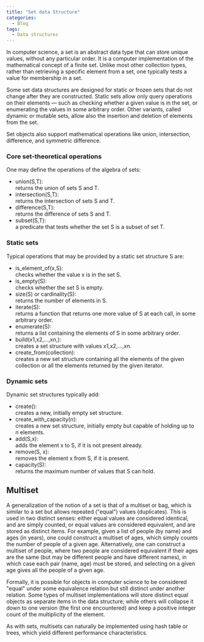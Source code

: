 ```yaml
---
title: "Set data Structure"
categories:
  - Blog
tags:
  - Data structures
---
```


In computer science, a set is an abstract data type that can store unique values, without any particular order. It is a computer implementation of the mathematical concept of a finite set. Unlike most other collection types, rather than retrieving a specific element from a set, one typically tests a value for membership in a set.

Some set data structures are designed for static or frozen sets that do not change after they are constructed. Static sets allow only query operations on their elements — such as checking whether a given value is in the set, or enumerating the values in some arbitrary order. Other variants, called dynamic or mutable sets, allow also the insertion and deletion of elements from the set. 

Set objects also support mathematical operations like union, intersection, difference, and symmetric difference.



<h3>Core set-theoretical operations</h3>

One may define the operations of the algebra of sets:
<ul>
<li>union(S,T):<br> returns the union of sets S and T.</li>
<li>intersection(S,T):<br>  returns the intersection of sets S and T.</li>
<li>difference(S,T):<br>  returns the difference of sets S and T.</li>
<li>subset(S,T):<br>  a predicate that tests whether the set S is a subset of set T.</li>
</ul>
<h3>Static sets</h3>

Typical operations that may be provided by a static set structure S are:

<ul>
<li>is_element_of(x,S):<br>  checks whether the value x is in the set S.</li>
<li>is_empty(S):<br>  checks whether the set S is empty.</li>
<li>size(S) or cardinality(S):<br>  returns the number of elements in S.</li>
<li>iterate(S):<br>  returns a function that returns one more value of S at each call, in some arbitrary order.</li>
<li>enumerate(S):<br>  returns a list containing the elements of S in some arbitrary order.</li>
<li>build(x1,x2,…,xn,):<br>  creates a set structure with values x1,x2,...,xn.</li>
<li>create_from(collection):<br>  creates a new set structure containing all the elements of the given collection or all the elements returned by the given iterator.</li>
</ul>
<h3>Dynamic sets</h3>

Dynamic set structures typically add:
<ul>
<li>create():<br>  creates a new, initially empty set structure.</li>
<li>create_with_capacity(n):<br>  creates a new set structure, initially empty but capable of holding up to n elements.</li>
<li>add(S,x):<br>  adds the element x to S, if it is not present already.</li>
<li>remove(S, x):<br>  removes the element x from S, if it is present.</li>
<li>capacity(S):<br>  returns the maximum number of values that S can hold.</li>
</ul>

<h2>Multiset</h2>

A generalization of the notion of a set is that of a multiset or bag, which is similar to a set but allows repeated ("equal") values (duplicates). This is used in two distinct senses: either equal values are considered identical, and are simply counted, or equal values are considered equivalent, and are stored as distinct items. For example, given a list of people (by name) and ages (in years), one could construct a multiset of ages, which simply counts the number of people of a given age. Alternatively, one can construct a multiset of people, where two people are considered equivalent if their ages are the same (but may be different people and have different names), in which case each pair (name, age) must be stored, and selecting on a given age gives all the people of a given age.

Formally, it is possible for objects in computer science to be considered "equal" under some equivalence relation but still distinct under another relation. Some types of multiset implementations will store distinct equal objects as separate items in the data structure; while others will collapse it down to one version (the first one encountered) and keep a positive integer count of the multiplicity of the element.

As with sets, multisets can naturally be implemented using hash table or trees, which yield different performance characteristics. 
